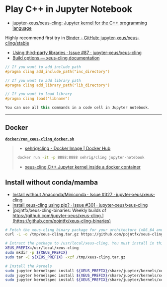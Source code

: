 # Play C++ in Jupyter Notebook

- [jupyter-xeus/xeus-cling: Jupyter kernel for the C++ programming language](https://github.com/jupyter-xeus/xeus-cling)

Highly recommend first try in [Binder - GitHub: jupyter-xeus/xeus-cling/stable](https://mybinder.org/v2/gh/jupyter-xeus/xeus-cling/stable?filepath=notebooks/xcpp.ipynb)

- [Using third-party libraries · Issue #87 · jupyter-xeus/xeus-cling](https://github.com/jupyter-xeus/xeus-cling/issues/87#issuecomment-349053121)
- [Build options — xeus-cling documentation](https://xeus-cling.readthedocs.io/en/latest/build_options.html#using-third-party-libraries)

```cpp
// If you want to add include path
#pragma cling add_include_path("inc_directory")

// If you want to add library path
#pragma cling add_library_path("lib_directory")

// If you want to load library
#pragma cling load("libname")

You can use all this commands in a code cell in Jupyter notebook.
```

---

## Docker

[**`docker/run_xeus-cling_docker.sh`**](docker/run_xeus-cling_docker.sh)

> - [sehrig/cling - Docker Image | Docker Hub](https://hub.docker.com/r/sehrig/cling)
>
> ```bash
> docker run -it -p 8888:8888 sehrig/cling jupyter-notebook
> ```
>
> - [xeus-cling C++ Jupyter kernel inside a docker container](https://gist.github.com/dsuess/059b86ea55d639bb99175c9a8cd2ca3e)

## Install without conda/mamba

- [Install without Anaconda/Miniconda · Issue #327 · jupyter-xeus/xeus-cling](https://github.com/jupyter-xeus/xeus-cling/issues/327)
- [install xeus-cling using pip? · Issue #301 · jupyter-xeus/xeus-cling](https://github.com/jupyter-xeus/xeus-cling/issues/301)
- [pojntfx/xeus-cling-binaries: Weekly builds of https://github.com/jupyter-xeus/xeus-cling.](https://github.com/pojntfx/xeus-cling-binaries)

```bash
# Fetch the xeus-cling binary package for your architecture (x86_64 and aarch64 are supported)
curl -L -o /tmp/xeus-cling.tar.gz https://github.com/pojntfx/xeus-cling-binaries/releases/download/latest/xeus-cling.$(uname -m).tar.gz

# Extract the package to /usr/local/xeus-cling. You must install in this prefix.
XEUS_PREFIX=/usr/local/xeus-cling
sudo mkdir -p ${XEUS_PREFIX}
sudo tar -C ${XEUS_PREFIX} -xzf /tmp/xeus-cling.tar.gz

# Install the kernels
sudo jupyter kernelspec install ${XEUS_PREFIX}/share/jupyter/kernels/xcpp11 --sys-prefix
sudo jupyter kernelspec install ${XEUS_PREFIX}/share/jupyter/kernels/xcpp14 --sys-prefix
sudo jupyter kernelspec install ${XEUS_PREFIX}/share/jupyter/kernels/xcpp17 --sys-prefix
```
